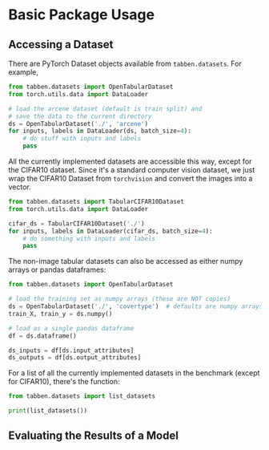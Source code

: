 # Basic Package Usage

## Accessing a Dataset

There are PyTorch Dataset objects available from `tabben.datasets`. For example,
```python
from tabben.datasets import OpenTabularDataset
from torch.utils.data import DataLoader

# load the arcene dataset (default is train split) and
# save the data to the current directory 
ds = OpenTabularDataset('./', 'arcene')
for inputs, labels in DataLoader(ds, batch_size=4):
    # do stuff with inputs and labels
    pass
```

All the currently implemented datasets are accessible this way, except for the CIFAR10 dataset. Since it's a standard computer vision dataset, we just wrap the CIFAR10 Dataset from `torchvision` and convert the images into a vector.

```python
from tabben.datasets import TabularCIFAR10Dataset
from torch.utils.data import DataLoader

cifar_ds = TabularCIFAR10Dataset('./')
for inputs, labels in DataLoader(cifar_ds, batch_size=4):
    # do something with inputs and labels
    pass
```

The non-image tabular datasets can also be accessed as either numpy arrays or pandas dataframes:
```python
from tabben.datasets import OpenTabularDataset

# load the training set as numpy arrays (these are NOT copies) 
ds = OpenTabularDataset('./', 'covertype')  # defaults are numpy arrays of the training set
train_X, train_y = ds.numpy()

# load as a single pandas dataframe
df = ds.dataframe()

ds_inputs = df[ds.input_attributes]
ds_outputs = df[ds.output_attributes]
```

For a list of all the currently implemented datasets in the benchmark (except for CIFAR10), there's the function:
```python
from tabben.datasets import list_datasets

print(list_datasets())
```

## Evaluating the Results of a Model


